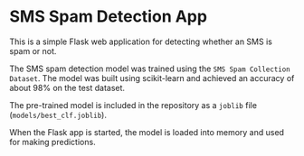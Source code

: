 # SMS Spam Detection App

This is a simple Flask web application for detecting whether an SMS is spam or not.

The SMS spam detection model was trained using the `SMS Spam Collection Dataset`. The model was built using scikit-learn and achieved an accuracy of about 98% on the test dataset.

The pre-trained model is included in the repository as a `joblib` file (`models/best_clf.joblib`). 

When the Flask app is started, the model is loaded into memory and used for making predictions.